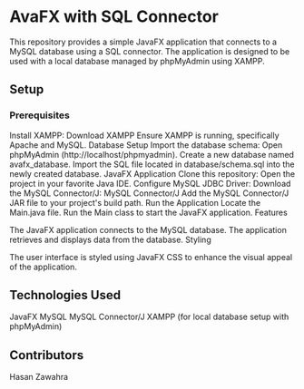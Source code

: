 # AvaFX with SQL Connector

This repository provides a simple JavaFX application that connects to a MySQL database using a SQL connector. The application is designed to be used with a local database managed by phpMyAdmin using XAMPP.

## Setup

### Prerequisites
Install XAMPP: Download XAMPP
Ensure XAMPP is running, specifically Apache and MySQL.
Database Setup
Import the database schema:
Open phpMyAdmin (http://localhost/phpmyadmin).
Create a new database named avafx_database.
Import the SQL file located in database/schema.sql into the newly created database.
JavaFX Application
Clone this repository:
Open the project in your favorite Java IDE.
Configure MySQL JDBC Driver:
Download the MySQL Connector/J: MySQL Connector/J
Add the MySQL Connector/J JAR file to your project's build path.
Run the Application
Locate the Main.java file.
Run the Main class to start the JavaFX application.
Features

The JavaFX application connects to the MySQL database.
The application retrieves and displays data from the database.
Styling

The user interface is styled using JavaFX CSS to enhance the visual appeal of the application.

## Technologies Used

JavaFX
MySQL
MySQL Connector/J
XAMPP (for local database setup with phpMyAdmin)
## Contributors

Hasan Zawahra